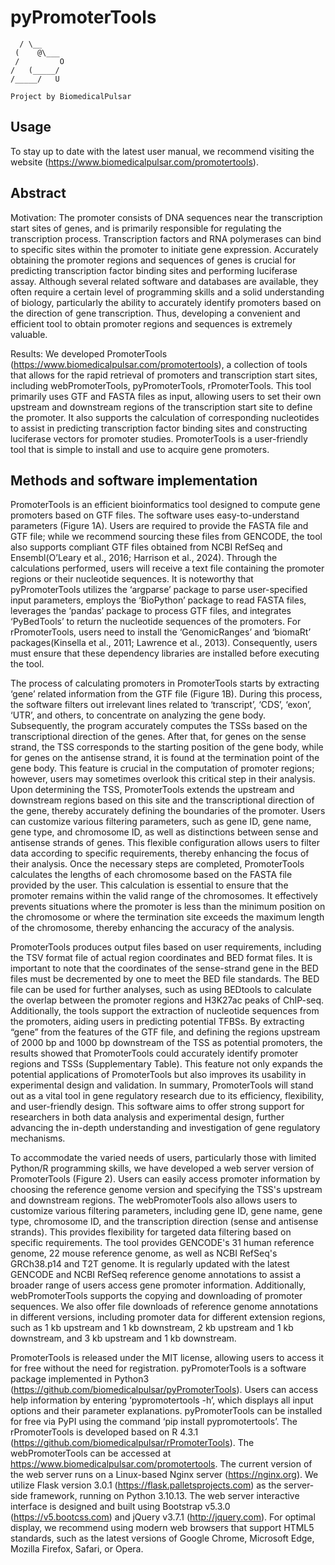# pyPromoterTools

```shell
  / \__
 (    @\___
 /         O
/   (_____/
/_____/   U

Project by BiomedicalPulsar
```

## Usage

To stay up to date with the latest user manual, we recommend visiting the website (https://www.biomedicalpulsar.com/promotertools).

## Abstract

Motivation: The promoter consists of DNA sequences near the transcription start sites of genes, and is primarily responsible for regulating the transcription process. Transcription factors and RNA polymerases can bind to specific sites within the promoter to initiate gene expression. Accurately obtaining the promoter regions and sequences of genes is crucial for predicting transcription factor binding sites and performing luciferase assay. Although several related software and databases are available, they often require a certain level of programming skills and a solid understanding of biology, particularly the ability to accurately identify promoters based on the direction of gene transcription. Thus, developing a convenient and efficient tool to obtain promoter regions and sequences is extremely valuable.

Results: We developed PromoterTools (https://www.biomedicalpulsar.com/promotertools), a collection of tools that allows for the rapid retrieval of promoters and transcription start sites, including webPromoterTools, pyPromoterTools, rPromoterTools. This tool primarily uses GTF and FASTA files as input, allowing users to set their own upstream and downstream regions of the transcription start site to define the promoter. It also supports the calculation of corresponding nucleotides to assist in predicting transcription factor binding sites and constructing luciferase vectors for promoter studies. PromoterTools is a user-friendly tool that is simple to install and use to acquire gene promoters.

## Methods and software implementation

PromoterTools is an efficient bioinformatics tool designed to compute gene promoters based on GTF files. The software uses easy-to-understand parameters (Figure 1A). Users are required to provide the FASTA file and GTF file; while we recommend sourcing these files from GENCODE, the tool also supports compliant GTF files obtained from NCBI RefSeq and Ensembl(O’Leary et al., 2016; Harrison et al., 2024). Through the calculations performed, users will receive a text file containing the promoter regions or their nucleotide sequences. It is noteworthy that pyPromoterTools utilizes the ‘argparse’ package to parse user-specified input parameters, employs the ‘BioPython’ package to read FASTA files, leverages the ‘pandas’ package to process GTF files, and integrates ‘PyBedTools’ to return the nucleotide sequences of the promoters. For rPromoterTools, users need to install the ‘GenomicRanges’ and ‘biomaRt’ packages(Kinsella et al., 2011; Lawrence et al., 2013). Consequently, users must ensure that these dependency libraries are installed before executing the tool.

The process of calculating promoters in PromoterTools starts by extracting ‘gene’ related information from the GTF file (Figure 1B). During this process, the software filters out irrelevant lines related to ‘transcript’, ‘CDS’, ‘exon’, ‘UTR’, and others, to concentrate on analyzing the gene body. Subsequently, the program accurately computes the TSSs based on the transcriptional direction of the genes. After that, for genes on the sense strand, the TSS corresponds to the starting position of the gene body, while for genes on the antisense strand, it is found at the termination point of the gene body. This feature is crucial in the computation of promoter regions; however, users may sometimes overlook this critical step in their analysis.
Upon determining the TSS, PromoterTools extends the upstream and downstream regions based on this site and the transcriptional direction of the gene, thereby accurately defining the boundaries of the promoter. Users can customize various filtering parameters, such as gene ID, gene name, gene type, and chromosome ID, as well as distinctions between sense and antisense strands of genes. This flexible configuration allows users to filter data according to specific requirements, thereby enhancing the focus of their analysis. Once the necessary steps are completed, PromoterTools calculates the lengths of each chromosome based on the FASTA file provided by the user. This calculation is essential to ensure that the promoter remains within the valid range of the chromosomes. It effectively prevents situations where the promoter is less than the minimum position on the chromosome or where the termination site exceeds the maximum length of the chromosome, thereby enhancing the accuracy of the analysis.

PromoterTools produces output files based on user requirements, including the TSV format file of actual region coordinates and BED format files. It is important to note that the coordinates of the sense-strand gene in the BED files must be decremented by one to meet the BED file standards. The BED file can be used for further analyses, such as using BEDtools to calculate the overlap between the promoter regions and H3K27ac peaks of ChIP-seq. Additionally, the tools support the extraction of nucleotide sequences from the promoters, aiding users in predicting potential TFBSs. By extracting “gene” from the features of the GTF file, and defining the regions upstream of 2000 bp and 1000 bp downstream of the TSS as potential promoters, the results showed that PromoterTools could accurately identify promoter regions and TSSs (Supplementary Table). This feature not only expands the potential applications of PromoterTools but also improves its usability in experimental design and validation. In summary, PromoterTools will stand out as a vital tool in gene regulatory research due to its efficiency, flexibility, and user-friendly design. This software aims to offer strong support for researchers in both data analysis and experimental design, further advancing the in-depth understanding and investigation of gene regulatory mechanisms.

To accommodate the varied needs of users, particularly those with limited Python/R programming skills, we have developed a web server version of PromoterTools (Figure 2). Users can easily access promoter information by choosing the reference genome version and specifying the TSS's upstream and downstream regions. The webPromoterTools also allows users to customize various filtering parameters, including gene ID, gene name, gene type, chromosome ID, and the transcription direction (sense and antisense strands). This provides flexibility for targeted data filtering based on specific requirements. The tool provides GENCODE's 31 human reference genome, 22 mouse reference genome, as well as NCBI RefSeq's GRCh38.p14 and T2T genome. It is regularly updated with the latest GENCODE and NCBI RefSeq reference genome annotations to assist a broader range of users access gene promoter information. Additionally, webPromoterTools supports the copying and downloading of promoter sequences. We also offer file downloads of reference genome annotations in different versions, including promoter data for different extension regions, such as 1 kb upstream and 1 kb downstream, 2 kb upstream and 1 kb downstream, and 3 kb upstream and 1 kb downstream.

PromoterTools is released under the MIT license, allowing users to access it for free without the need for registration. pyPromoterTools is a software package implemented in Python3 (https://github.com/biomedicalpulsar/pyPromoterTools). Users can access help information by entering ‘pypromotertools -h’, which displays all input options and their parameter explanations. pyPromoterTools can be installed for free via PyPI using the command ‘pip install pypromotertools’. The rPromoterTools is developed based on R 4.3.1 (https://github.com/biomedicalpulsar/rPromoterTools). The webPromoterTools can be accessed at https://www.biomedicalpulsar.com/promotertools. The current version of the web server runs on a Linux-based Nginx server (https://nginx.org). We utilize Flask version 3.0.1 (https://flask.palletsprojects.com) as the server-side framework, running on Python 3.10.13. The web server interactive interface is designed and built using Bootstrap v5.3.0 (https://v5.bootcss.com) and jQuery v3.7.1 (http://jquery.com). For optimal display, we recommend using modern web browsers that support HTML5 standards, such as the latest versions of Google Chrome, Microsoft Edge, Mozilla Firefox, Safari, or Opera.
